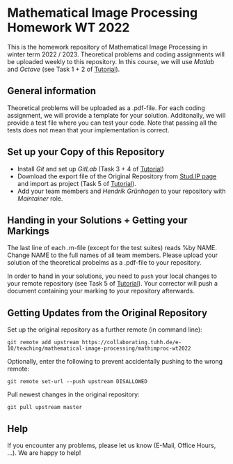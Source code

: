# Mathematical Image Processing Homework WT 2022

This is the homework repository of Mathematical Image Processing in winter term 2022 / 2023. Theoretical problems and coding assignments will be uploaded weekly to this repository. In this course, we will use *Matlab* and *Octave* (see Task 1 + 2 of [Tutorial](https://writemd.rz.tuhh.de/ohfOWSleRbmCFNfWs0QHLw)).

## General information

Theoretical problems will be uploaded as a .pdf-file. For each coding assignment, we will provide a template for your solution. Additonally, we will provide a test file where you can test your code. Note that passing all the tests does not mean that your implementation is correct.

## Set up your Copy of this Repository

- Install *Git* and set up *GitLab* (Task 3 + 4 of [Tutorial](https://writemd.rz.tuhh.de/ohfOWSleRbmCFNfWs0QHLw))
- Download the export file of the Original Repository from [Stud.IP page](https://e-learning.tuhh.de/studip/dispatch.php/course/files?cid=213e1d92365da84887f76fde812cc593) and import as project (Task 5 of [Tutorial](https://writemd.rz.tuhh.de/ohfOWSleRbmCFNfWs0QHLw)).
- Add your team members and *Hendrik Grünhagen* to your repository with *Maintainer* role.

## Handing in your Solutions + Getting your Markings

The last line of each .m-file (except for the test suites) reads %by NAME. Change NAME to the full names of all team members. Please upload your solution of the theoretical probelms as a .pdf-file to your repository. 

In order to hand in your solutions, you need to `push` your local changes to your remote repository (see Task 5 of [Tutorial](https://writemd.rz.tuhh.de/ohfOWSleRbmCFNfWs0QHLw)). Your corrector will push a document containing your marking to your repository afterwards. 

## Getting Updates from the Original Repository

Set up the original repository as a further remote (in command line):

`git remote add upstream https://collaborating.tuhh.de/e-10/teaching/mathematical-image-processing/mathimproc-wt2022`

Optionally, enter the following to prevent accidentally pushing to the wrong remote:

`git remote set-url --push upstream DISALLOWED`

Pull newest changes in the original repository:

`git pull upstream master`

## Help

If you encounter any problems, please let us know (E-Mail, Office Hours, ...). We are happy to help!
